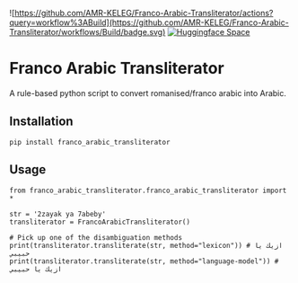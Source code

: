 ![https://github.com/AMR-KELEG/Franco-Arabic-Transliterator/actions?query=workflow%3ABuild](https://github.com/AMR-KELEG/Franco-Arabic-Transliterator/workflows/Build/badge.svg)
[![Huggingface Space](https://img.shields.io/badge/🤗-Demo%20-yellow.svg)](https://huggingface.co/spaces/AMR-KELEG/Franco-Arabic-Transliterator)

# Franco Arabic Transliterator
A rule-based python script to convert romanised/franco arabic into Arabic.

## Installation
`pip install franco_arabic_transliterator`

## Usage
```
from franco_arabic_transliterator.franco_arabic_transliterator import *

str = '2zayak ya 7abeby'
transliterator = FrancoArabicTransliterator()

# Pick up one of the disambiguation methods
print(transliterator.transliterate(str, method="lexicon")) # ازيك يا حبيبي
print(transliterator.transliterate(str, method="language-model")) # ازيك يا حبيبي

```
